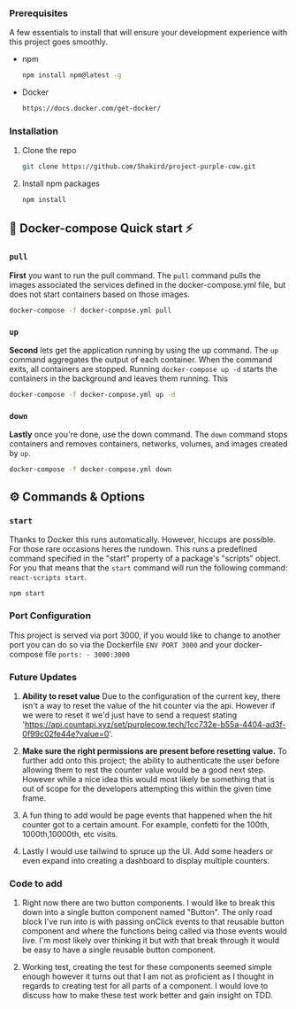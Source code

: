 <!-- GETTING STARTED -->
### Prerequisites

A few essentials to install that will ensure your development experience with this project goes smoothly.
* npm
  ```sh
  npm install npm@latest -g
  ```
* Docker
  ```sh
  https://docs.docker.com/get-docker/
  ```

### Installation

1. Clone the repo
   ```sh
   git clone https://github.com/Shakird/project-purple-cow.git
   ```
2. Install npm packages
   ```sh
   npm install
   ```
   
   <!-- Docker-compose-->
## 🐳 Docker-compose Quick start ⚡️

### `pull`
**First** you want to run the pull command. The `pull` command pulls the images associated the services defined in the docker-compose.yml file, but does not start containers based on those images.

```bash
docker-compose -f docker-compose.yml pull
```

### `up`
**Second** lets get the application running by using the up command. The `up` command aggregates the output of each container. When the command exits, all containers are stopped. Running `docker-compose up -d` starts the containers in the background and leaves them running. This 

```bash
docker-compose -f docker-compose.yml up -d
```

### `down`
**Lastly** once you're done, use the down command. The `down` command stops containers and removes containers, networks, volumes, and images created by `up`.

```bash
docker-compose -f docker-compose.yml down
```

<!-- Commands & Options-->
## ⚙️ Commands & Options

### `start`
Thanks to Docker this runs automatically. However, hiccups are possible. For those rare occasions heres the rundown. This runs a predefined command specified in the "start" property of a package's "scripts" object. For you that means that the `start` command will run the following command: `react-scripts start`.
```bash
npm start
```

<!-- Port Configuration -->
### Port Configuration
This project is served via port 3000, if you would like to change to another port you can do so via the Dockerfile
`ENV PORT 3000`
and your docker-compose file
`ports: - 3000:3000` 

<!-- Future Updates-->
### Future Updates

1. **Ability to reset value**
   Due to the configuration of the current key, there isn't a way to reset the value of the hit counter via the api.
   However if we were to reset it we'd just have to send a request stating 'https://api.countapi.xyz/set/purplecow.tech/1cc732e-b55a-4404-ad3f-0f99c02fe44e?value=0'.

2. **Make sure the right permissions are present before resetting value.**
   To further add onto this project; the ability to authenticate the user before allowing them to rest the counter value would be a good next step. However while a nice idea this would most likely be something that is out of scope for the developers attempting this within the given time frame.

3. A fun thing to add would be page events that happened when the hit counter got to a certain amount. For example, confetti for the 100th, 1000th,10000th, etc visits.

4. Lastly I would use tailwind to spruce up the UI. Add some headers or even expand into creating a dashboard to display multiple counters.

<!-- Code to add-->
### Code to add

1. Right now there are two button components. I would like to break this down into a single button component named "Button". The only road block I've run into is with passing onClick events to that reusable button component and where the functions being called via those events would live. I'm most likely over thinking it but with that break through it would be easy to have a single reusable button component.

2. Working test, creating the test for these components seemed simple enough however it turns out that I am not as proficient as I thought in regards to creating test for all parts of a component. I would love to discuss how to make these test work better and gain insight on TDD.

